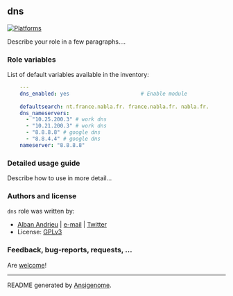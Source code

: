 ## dns

  [![Platforms](http://img.shields.io/badge/platforms-ubuntu-lightgrey.svg?style=flat)](#)

Describe your role in a few paragraphs....




### Role variables

List of default variables available in the inventory:

```yaml
    ---
    dns_enabled: yes                       # Enable module
    
    defaultsearch: nt.france.nabla.fr. france.nabla.fr. nabla.fr.
    dns_nameservers:
      - "10.25.200.3" # work dns
      - "10.21.200.3" # work dns 
      - "8.8.8.8" # google dns
      - "8.8.4.4" # google dns
    nameserver: "8.8.8.8"
```


### Detailed usage guide

Describe how to use in more detail...


### Authors and license

`dns` role was written by:
- [Alban Andrieu](nabla.mobi) | [e-mail](mailto:alban.andrieu@free.fr) | [Twitter](https://twitter.com/AlbanAndrieu)
- License: [GPLv3](https://tldrlegal.com/license/gnu-general-public-license-v3-%28gpl-3%29)

### Feedback, bug-reports, requests, ...

Are [welcome](https://github.com/AlbanAndrieu/ansible-dns/issues>)!

***

README generated by [Ansigenome](https://github.com/nickjj/ansigenome/).
